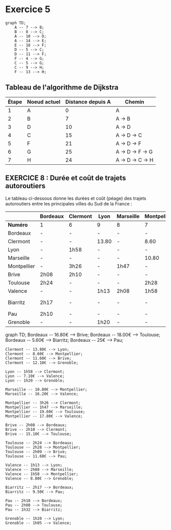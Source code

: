 # Exercice 5

```mermaid
graph TD;
    A -- 7 --> B;
    B -- 8 --> C;
    A -- 10 --> D;
    A -- 14 --> E;
    E -- 18 --> F;
    D -- 5 --> C;
    D -- 11 --> F;
    F -- 4 --> G;
    C -- 5 --> G;
    C -- 9 --> H;
    F -- 13 --> H;
```

## Tableau de l'algorithme de Dijkstra

| Étape | Noeud actuel | Distance depuis A | Chemin |
|-------|---------------|-------------------|--------|
| 1     | A             | 0                 | A      |
| 2     | B             | 7                 | A -> B |
| 3     | D             | 10                | A -> D |
| 4     | C             | 15                | A -> D -> C |
| 5     | F             | 21                | A -> D -> F |
| 6     | G             | 25                | A -> D -> F -> G |
| 7     | H             | 24                | A -> D -> C -> H |


## EXERCICE 8 : Durée et coût de trajets autoroutiers

Le tableau ci-dessous donne les durées et coût (péage) des trajets autoroutiers entre les principales villes du Sud de la France :

|            | Bordeaux | Clermont | Lyon  | Marseille | Montpellier | Brive  | Toulouse | Valence | Biarritz | Pau   | Grenoble |
|------------|---------|----------|-------|-----------|-------------|--------|----------|---------|----------|--------|----------|
| **Numéro** | 1       | 6        | 9     | 8         | 7           | 4      | 5        | 10      | 2        | 3      | 11       |
| Bordeaux   | -       | -        | -     | -         | -           | 16.80  | 18.00 €  | -       | 5,60 €   | 25 €   | -        |
| Clermont   | -       | -        | 13.80 | -         | 8.60        | 11.60  | -        | -       | -        | -      | 12,10 €  |
| Lyon       | -       | 1h58     | -     | -         | -           | -      | -        | 7.10    | -        | -      | -        |
| Marseille  | -       | -        | -     | -         | 10.80       | -      | -        | 16.20   | -        | -      | -        |
| Montpellier| -       | 3h26     | -     | 1h47      | -           | -      | 19.60    | 17,80 € | -        | -      | -        |
| Brive      | 2h08    | 2h10     | -     | -         | -           | -      | 15.10    | -       | -        | -      | -        |
| Toulouse   | 2h24    | -        | -     | -         | 2h28        | 2h09   | -        | -       | -        | 11,60  | -        |
| Valence    | -       | -        | 1h13  | 2h08      | 1h58        | -      | -        | -       | -        | -      | 8,80 €   |
| Biarritz   | 2h17    | -        | -     | -         | -           | -      | -        | -       | -        | 9,50 € | -        |
| Pau        | 2h10    | -        | -     | -         | -           | -      | 2h08     | -       | 1h32     | -      | -        |
| Grenoble   | -       | -        | 1h20  | -         | -           | -      | -        | 1h05    | -        | -      | -        |


graph TD;
    Bordeaux -- 16.80€ --> Brive;
    Bordeaux -- 18.00€ --> Toulouse;
    Bordeaux -- 5.60€ --> Biarritz;
    Bordeaux -- 25€ --> Pau;

    Clermont -- 13.80€ --> Lyon;
    Clermont -- 8.60€ --> Montpellier;
    Clermont -- 11.60€ --> Brive;
    Clermont -- 12.10€ --> Grenoble;

    Lyon -- 1h58 --> Clermont;
    Lyon -- 7.10€ --> Valence;
    Lyon -- 1h20 --> Grenoble;

    Marseille -- 10.80€ --> Montpellier;
    Marseille -- 16.20€ --> Valence;
    
    Montpellier -- 3h26 --> Clermont;
    Montpellier -- 1h47 --> Marseille;
    Montpellier -- 19.60€ --> Toulouse;
    Montpellier -- 17.80€ --> Valence;

    Brive -- 2h08 --> Bordeaux;
    Brive -- 2h10 --> Clermont;
    Brive -- 15.10€ --> Toulouse;

    Toulouse -- 2h24 --> Bordeaux;
    Toulouse -- 2h28 --> Montpellier;
    Toulouse -- 2h09 --> Brive;
    Toulouse -- 11.60€ --> Pau;

    Valence -- 1h13 --> Lyon;
    Valence -- 2h08 --> Marseille;
    Valence -- 1h58 --> Montpellier;
    Valence -- 8.80€ --> Grenoble;

    Biarritz -- 2h17 --> Bordeaux;
    Biarritz -- 9.50€ --> Pau;

    Pau -- 2h10 --> Bordeaux;
    Pau -- 2h08 --> Toulouse;
    Pau -- 1h32 --> Biarritz;

    Grenoble -- 1h20 --> Lyon;
    Grenoble -- 1h05 --> Valence;
